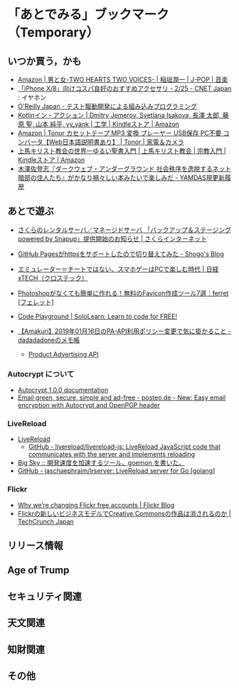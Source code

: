 # 「あとでみる」ブックマーク（Temporary）

## いつか買う，かも

- [Amazon | 男と女-TWO HEARTS TWO VOICES- | 稲垣潤一 | J-POP | 音楽](https://www.amazon.co.jp/exec/obidos/ASIN/B001G6RB7W/baldandersinf-22/)
- [「iPhone X/8」向けコスパ良好のおすすめアクセサリ - 2/25 - CNET Japan](https://japan.cnet.com/article/35112045/2/) : イヤホン
- [O'Reilly Japan - テスト駆動開発による組み込みプログラミング](https://www.oreilly.co.jp/books/9784873116143/)
- [Kotlinイン・アクション | Dmitry Jemerov, Svetlana Isakova, 長澤 太郎, 藤原 聖, 山本 純平, yy_yank | 工学 | Kindleストア | Amazon](https://www.amazon.co.jp/exec/obidos/ASIN/B076Q2L1M6/baldandersinf-22/)
- [Amazon | Tonor カセットテープ MP3 変換 プレーヤー USB保存 PC不要 コンバータ【Web日本語説明書あり】 | Tonor | 家電＆カメラ](https://www.amazon.co.jp/exec/obidos/ASIN/B01LZCE8J2/baldandersinf-22/)
- [上馬キリスト教会の世界一ゆるい聖書入門 | 上馬キリスト教会 | 宗教入門 | Kindleストア | Amazon](https://www.amazon.co.jp/exec/obidos/ASIN/B07KLG2CMN/baldandersinf-22/)
- [木澤佐登志『ダークウェブ・アンダーグラウンド 社会秩序を逸脱するネット暗部の住人たち』がかなり禍々しい本みたいで楽しみだ - YAMDAS現更新履歴](http://d.hatena.ne.jp/yomoyomo/20181229/darkweb)

## あとで遊ぶ

- [さくらのレンタルサーバ／マネージドサーバ 「バックアップ＆ステージング powered by Snapup」提供開始のお知らせ | さくらインターネット](https://www.sakura.ad.jp/news/sakurainfo/newsentry.php?id=1848)
- [GitHub Pagesがhttpsをサポートしたので切り替えてみた - Shogo's Blog](https://shogo82148.github.io/blog/2016/06/10/github-page-supports-https/)
- [エミュレーター＝チートではない、スマホゲーはPCで楽しむ時代 | 日経 xTECH（クロステック）](http://tech.nikkeibp.co.jp/atcl/nxt/column/18/00134/030200021/)

- [Photoshopがなくても簡単に作れる！無料のFavicon作成ツール7選｜ferret [フェレット]](https://ferret-plus.com/2610)

- [Code Playground | SoloLearn: Learn to code for FREE!](https://www.sololearn.com/Codes/)

- [【Amakuri】2019年01月16日のPA-API利用ポリシー変更で気に掛かること - dadadadoneのメモ帳](https://blog.dadadadone.com/archives/159)
    - [Product Advertising API](https://images-na.ssl-images-amazon.com/images/G/09/associates/paapi/dg/index.html)

### Autocrypt について

- [Autocrypt 1.0.0 documentation](https://autocrypt.org/)
- [Email green, secure, simple and ad-free - posteo.de - New: Easy email encryption with Autocrypt and OpenPGP header](https://posteo.de/en/blog/new-easy-email-encryption-with-autocrypt-and-openpgp-header)

### LiveReload

- [LiveReload](http://livereload.com/)
    - [GitHub - livereload/livereload-js: LiveReload JavaScript code that communicates with the server and implements reloading](https://github.com/livereload/livereload-js)
- [Big Sky :: 開発速度を加速するツール、goemon を書いた。](https://mattn.kaoriya.net/software/lang/go/20150223224545.htm)
- [GitHub - jaschaephraim/lrserver: LiveReload server for Go [golang]](https://github.com/jaschaephraim/lrserver)


### Flickr 

- [Why we’re changing Flickr  free accounts | Flickr Blog](https://blog.flickr.net/en/2018/11/01/changing-flickr-free-accounts-1000-photos/)
- [Flickrの新しいビジネスモデルでCreative Commonsの作品は消されるのか  |  TechCrunch Japan](https://jp.techcrunch.com/2018/11/03/2018-11-02-flickrs-new-business-model-could-see-works-deleted-from-creative-commons/)


## リリース情報


## Age of Trump


## セキュリティ関連


## 天文関連


## 知財関連


## その他


<!-- eof -->
